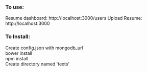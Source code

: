 <h3>To use:</h3>
Resume dashboard: http://localhost:3000/users
Upload Resume: http://localhost:3000

<h3>To Install:</h3>  

Create config.json with mongodb_url  
bower install  
npm install  
Create directory named 'texts'  

